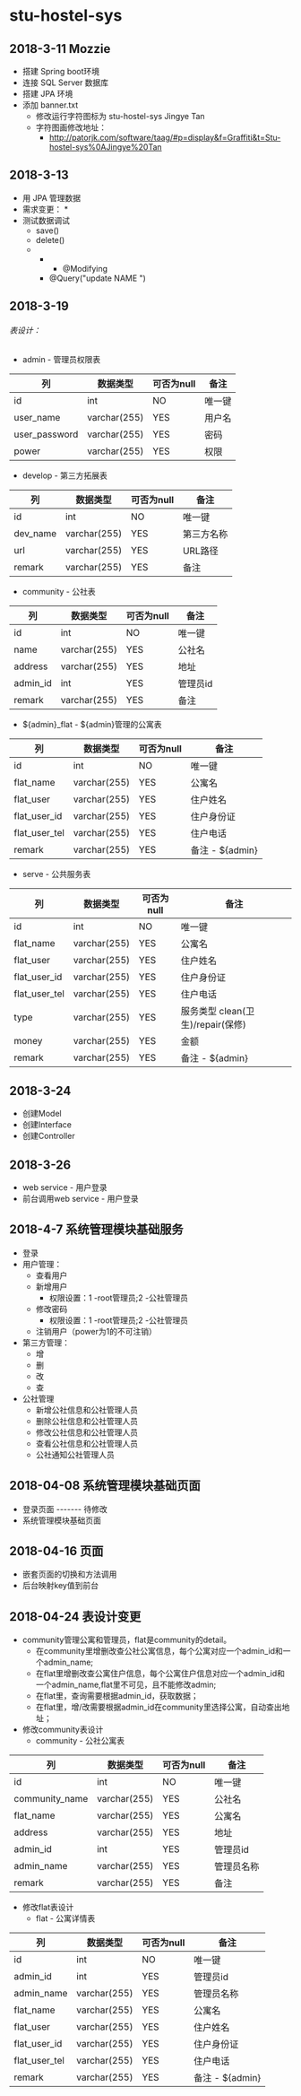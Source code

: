 # stu-hostel-sys

## 2018-3-11 Mozzie 
 * 搭建 Spring boot环境
 * 连接 SQL Server 数据库
 * 搭建 JPA 环境
 * 添加 banner.txt
   * 修改运行字符图标为 stu-hostel-sys Jingye Tan
   * 字符图画修改地址：
     * http://patorjk.com/software/taag/#p=display&f=Graffiti&t=Stu-hostel-sys%0AJingye%20Tan
## 2018-3-13
 * 用 JPA 管理数据
 * 需求变更：
   * 
 * 测试数据调试 
   * save()
   * delete()
   * * - @Modifying
     - @Query("update NAME ")
## 2018-3-19
 ###### 表设计： 
 * admin - 管理员权限表
   
 | 列       | 数据类型     | 可否为null | 备注   |
 | -------- | ------------ | ---------- | ------ |
 | id       | int          | NO         | 唯一键 |
 | user_name     | varchar(255) | YES        | 用户名 |
 | user_password | varchar(255) | YES        | 密码   |
 | power    | varchar(255) | YES        | 权限   |
 
 * develop - 第三方拓展表
 
  | 列       | 数据类型     | 可否为null | 备注   |
  | -------- | ------------ | ---------- | ------ |
  | id       | int          | NO         | 唯一键 |
  | dev_name | varchar(255) | YES        | 第三方名称 |
  | url      | varchar(255) | YES        | URL路径   |
  | remark   | varchar(255) | YES        | 备注   |
  
 * community - 公社表
 
 | 列       | 数据类型     | 可否为null | 备注   |
 | -------- | ------------ | ---------- | ------ |
 | id       | int          | NO         | 唯一键 |
 | name     | varchar(255) | YES        | 公社名 |
 | address  | varchar(255) | YES        | 地址   |
 | admin_id | int          | YES        | 管理员id |
 | remark   | varchar(255) | YES        | 备注   |
 
 * ${admin}_flat - ${admin}管理的公寓表
  
 | 列       | 数据类型     | 可否为null | 备注   |
 | -------- | ------------ | ---------- | ------ |
 | id       | int          | NO         | 唯一键 |
 | flat_name| varchar(255) | YES        | 公寓名 |
 | flat_user| varchar(255) | YES        | 住户姓名|
 | flat_user_id| varchar(255) | YES     | 住户身份证 |
 | flat_user_tel| varchar(255) | YES    | 住户电话 |
 | remark   | varchar(255) | YES        | 备注 - ${admin} |
 
 * serve - 公共服务表
   
 | 列       | 数据类型     | 可否为null | 备注   |
 | -------- | ------------ | ---------- | ------ |
 | id       | int          | NO         | 唯一键 |
 | flat_name| varchar(255) | YES        | 公寓名 |
 | flat_user| varchar(255) | YES        | 住户姓名|
 | flat_user_id| varchar(255) | YES     | 住户身份证 |
 | flat_user_tel| varchar(255) | YES    | 住户电话 |
 | type     | varchar(255) | YES    | 服务类型 clean(卫生)/repair(保修) |
 | money    | varchar(255) | YES    | 金额 |
 | remark   | varchar(255) | YES        | 备注 - ${admin} |
 
 ## 2018-3-24
 * 创建Model
 * 创建Interface
 * 创建Controller
 
 ## 2018-3-26
 * web service - 用户登录
 * 前台调用web service - 用户登录
 
 ## 2018-4-7 系统管理模块基础服务
 * 登录
 * 用户管理：
   * 查看用户
   * 新增用户
     * 权限设置：1 -root管理员;2 -公社管理员
   * 修改密码
     * 权限设置：1 -root管理员;2 -公社管理员
   * 注销用户（power为1的不可注销）
 * 第三方管理：
   * 增
   * 删
   * 改 
   * 查
 * 公社管理
   * 新增公社信息和公社管理人员
   * 删除公社信息和公社管理人员
   * 修改公社信息和公社管理人员
   * 查看公社信息和公社管理人员
   * 公社通知公社管理人员
 ## 2018-04-08 系统管理模块基础页面
 * 登录页面 ------- 待修改
 * 系统管理模块基础页面
 ## 2018-04-16 页面
 * 嵌套页面的切换和方法调用
 * 后台映射key值到前台
 
 ## 2018-04-24 表设计变更
 * community管理公寓和管理员，flat是community的detail。
   * 在community里增删改查公社公寓信息，每个公寓对应一个admin_id和一个admin_name;
   * 在flat里增删改查公寓住户信息，每个公寓住户信息对应一个admin_id和一个admin_name,flat里不可见，且不能修改admin;
   * 在flat里，查询需要根据admin_id，获取数据；
   * 在flat里，增/改需要根据admin_id在community里选择公寓，自动查出地址；
 * 修改community表设计
   * community - 公社公寓表
 
 | 列       | 数据类型     | 可否为null | 备注   |
 | -------- | ------------ | ---------- | ------ |
 | id       | int          | NO         | 唯一键 |
 | community_name| varchar(255) | YES   | 公社名 |
 | flat_name| varchar(255) | YES        | 公寓名 |
 | address  | varchar(255) | YES        | 地址   |
 | admin_id | int          | YES        | 管理员id |
 | admin_name | varchar(255) | YES     | 管理员名称 |
 | remark   | varchar(255) | YES        | 备注   |
 
 * 修改flat表设计
   * flat - 公寓详情表
  
 | 列       | 数据类型     | 可否为null | 备注   |
 | -------- | ------------ | ---------- | ------ |
 | id       | int          | NO         | 唯一键 |
 | admin_id | int          | YES        | 管理员id |
 | admin_name | varchar(255) | YES     | 管理员名称 |
 | flat_name| varchar(255) | YES        | 公寓名 |
 | flat_user| varchar(255) | YES        | 住户姓名|
 | flat_user_id| varchar(255) | YES     | 住户身份证 |
 | flat_user_tel| varchar(255) | YES    | 住户电话 |
 | remark   | varchar(255) | YES        | 备注 - ${admin} |
  
 
   
 